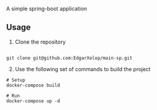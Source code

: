 A simple spring-boot application

## Usage

1. Clone the repository
```

git clone git@github.com:EdgarXolop/main-sp.git

```

2. Use the following set of commands to build the project 

```
# Setup
docker-compose build

# Run
docker-compose up -d
```
